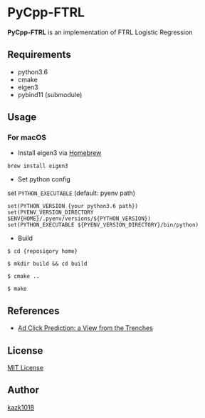 # PyCpp-FTRL

**PyCpp-FTRL** is an implementation of FTRL Logistic Regression

## Requirements

- python3.6
- cmake
- eigen3
- pybind11 (submodule)

## Usage

### For macOS

* Install eigen3 via [Homebrew](https://brew.sh/index)

```
brew install eigen3
```

* Set python config

set `PYTHON_EXECUTABLE`  (default: pyenv path)

```
set(PYTHON_VERSION {your python3.6 path})
set(PYENV_VERSION_DIRECTORY $ENV{HOME}/.pyenv/versions/${PYTHON_VERSION})
set(PYTHON_EXECUTABLE ${PYENV_VERSION_DIRECTORY}/bin/python)
```

* Build

```
$ cd {reposigory home}

$ mkdir build && cd build

$ cmake ..

$ make
```

## References
* [Ad Click Prediction: a View from the Trenches](https://research.google.com/pubs/archive/41159.pdf)


## License

[MIT License](https://github.com/kazk1018/PyCpp-FTRL/blob/master/LICENSE)

## Author

[kazk1018](https://github.com/kazk1018)
